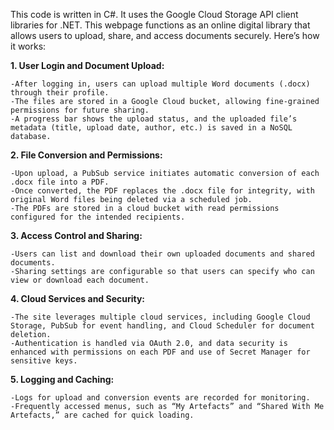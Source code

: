 This code is written in C#. It uses the Google Cloud Storage API client libraries for .NET.
This webpage functions as an online digital library that allows users to upload, share, and access documents securely. Here’s how it works:

**1. User Login and Document Upload:**

	-After logging in, users can upload multiple Word documents (.docx) through their profile.
	-The files are stored in a Google Cloud bucket, allowing fine-grained permissions for future sharing.
	-A progress bar shows the upload status, and the uploaded file’s metadata (title, upload date, author, etc.) is saved in a NoSQL database.

**2. File Conversion and Permissions:**

	-Upon upload, a PubSub service initiates automatic conversion of each .docx file into a PDF.
	-Once converted, the PDF replaces the .docx file for integrity, with original Word files being deleted via a scheduled job.
	-The PDFs are stored in a cloud bucket with read permissions configured for the intended recipients.

**3. Access Control and Sharing:**

	-Users can list and download their own uploaded documents and shared documents.
	-Sharing settings are configurable so that users can specify who can view or download each document.

**4. Cloud Services and Security:**

	-The site leverages multiple cloud services, including Google Cloud Storage, PubSub for event handling, and Cloud Scheduler for document deletion.
	-Authentication is handled via OAuth 2.0, and data security is enhanced with permissions on each PDF and use of Secret Manager for sensitive keys.

**5. Logging and Caching:**

	-Logs for upload and conversion events are recorded for monitoring.
	-Frequently accessed menus, such as “My Artefacts” and “Shared With Me Artefacts,” are cached for quick loading.
